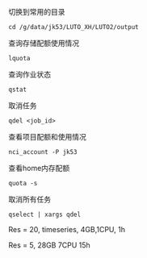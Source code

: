 切换到常用的目录
```
cd /g/data/jk53/LUTO_XH/LUTO2/output
```
查询存储配额使用情况
```
lquota
```
查询作业状态
```
qstat
```
取消任务
```
qdel <job_id>
```
查看项目配额和使用情况
```
nci_account -P jk53 
```
查看home内存配额
```angular2html
quota -s
```

取消所有任务
```
qselect | xargs qdel
```


Res = 20, timeseries, 4GB,1CPU, 1h

Res = 5, 28GB 7CPU 15h



